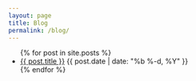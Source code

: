 ```yaml
---
layout: page
title: Blog
permalink: /blog/
---
```



  <ul class="posts">
    {% for post in site.posts %}
      <li>
        <a class="post-link" href="{{ post.url }}">{{ post.title }}</a>
        <span class="post-date">{{ post.date | date: "%b %-d, %Y" }}</span>
      </li>
    {% endfor %}
  </ul>
